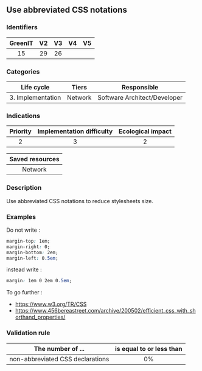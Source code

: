 ## Use abbreviated CSS notations

### Identifiers

| GreenIT | V2  | V3  | V4  | V5  |
| :-----: | :-: | :-: | :-: | :-: |
|   15    | 29  | 26  |     |     |

### Categories

|    Life cycle     |  Tiers  |         Responsible          |
| :---------------: | :-----: | :--------------------------: |
| 3. Implementation | Network | Software Architect/Developer |

### Indications

| Priority | Implementation difficulty | Ecological impact |
| :------: | :-----------------------: | :---------------: |
|    2     |             3             |         2         |

| Saved resources |
| :-------------: |
|     Network     |

### Description

Use abbreviated CSS notations to reduce stylesheets size.

### Examples

Do not write :

```css
margin-top: 1em;
margin-right: 0;
margin-bottom: 2em;
margin-left: 0.5em;
```

instead write :

```css
margin: 1em 0 2em 0.5em;
```

To go further :

- https://www.w3.org/TR/CSS
- https://www.456bereastreet.com/archive/200502/efficient_css_with_shorthand_properties/

### Validation rule

| The number of ...                | is equal to or less than |
| -------------------------------- | :----------------------: |
| non-abbreviated CSS declarations |            0%            |
